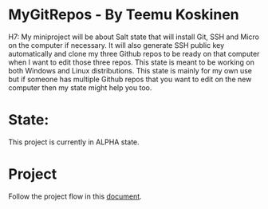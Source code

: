 # MyGitRepos - By Teemu Koskinen
H7: My miniproject will be about Salt state that will install Git, SSH and Micro on the computer if necessary. It will also generate SSH public key automatically and clone my three Github repos to be ready on that computer when I want to edit those three repos. This state is meant to be working on both Windows and Linux distributions. This state is mainly for my own use but if someone has multiple Github repos that you want to edit on the new computer then my state might help you too. 

# State:

This project is currently in ALPHA state.

# Project 

Follow the project flow in this [document](github.com/Teemu21/MyGitRepos/blob/main/Project.md).
	
